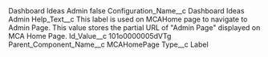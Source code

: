 <?xml version="1.0" encoding="UTF-8"?>
<CustomMetadata xmlns="http://soap.sforce.com/2006/04/metadata" xmlns:xsi="http://www.w3.org/2001/XMLSchema-instance" xmlns:xsd="http://www.w3.org/2001/XMLSchema">
    <label>Dashboard Ideas Admin</label>
    <protected>false</protected>
    <values>
        <field>Configuration_Name__c</field>
        <value xsi:type="xsd:string">Dashboard Ideas Admin</value>
    </values>
    <values>
        <field>Help_Text__c</field>
        <value xsi:type="xsd:string">This label is used on MCAHome page to navigate to Admin Page. This value stores the partial URL of &quot;Admin Page&quot; displayed on MCA Home Page.</value>
    </values>
    <values>
        <field>Id_Value__c</field>
        <value xsi:type="xsd:string">101o0000005dVTg</value>
    </values>
    <values>
        <field>Parent_Component_Name__c</field>
        <value xsi:type="xsd:string">MCAHomePage</value>
    </values>
    <values>
        <field>Type__c</field>
        <value xsi:type="xsd:string">Label</value>
    </values>
</CustomMetadata>
